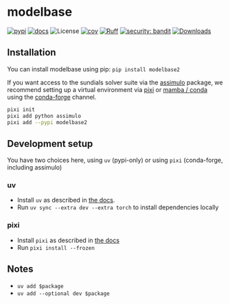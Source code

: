 # modelbase

[![pypi](https://img.shields.io/pypi/v/modelbase2.svg)](https://pypi.python.org/pypi/modelbase2)
[![docs][docs-badge]][docs]
![License](https://img.shields.io/badge/license-GPL--3.0-blue?style=flat-square)
[![cov](https://computational-biology-aachen.github.io.github.io/modelbase2/badges/coverage.svg)](https://github.com/Computational-Biology-Aachen/modelbase2/actions)
[![Ruff](https://img.shields.io/endpoint?url=https://raw.githubusercontent.com/astral-sh/ruff/main/assets/badge/v2.json)](https://github.com/astral-sh/ruff)
[![security: bandit](https://img.shields.io/badge/security-bandit-yellow.svg)](https://github.com/PyCQA/bandit)
[![Downloads](https://pepy.tech/badge/modelbase2)](https://pepy.tech/project/modelbase2)

[docs-badge]: https://img.shields.io/badge/docs-main-green.svg?style=flat-square
[docs]: https://computational-biology-aachen.github.io/modelbase2/

## Installation

You can install modelbase using pip: `pip install modelbase2`

If you want access to the sundials solver suite via the [assimulo](https://jmodelica.org/assimulo/) package, we recommend setting up a virtual environment via [pixi](https://pixi.sh/) or [mamba / conda](https://mamba.readthedocs.io/en/latest/) using the [conda-forge](https://conda-forge.org/) channel.

```bash
pixi init
pixi add python assimulo
pixi add --pypi modelbase2
```


## Development setup

You have two choices here, using `uv` (pypi-only) or using `pixi` (conda-forge, including assimulo)

### uv

- Install `uv` as described in [the docs](https://docs.astral.sh/uv/getting-started/installation/).
- Run `uv sync --extra dev --extra torch` to install dependencies locally

### pixi

- Install `pixi` as described in [the docs](https://pixi.sh/latest/#installation)
- Run `pixi install --frozen`


## Notes

- `uv add $package`
- `uv add --optional dev $package`

